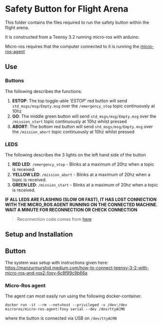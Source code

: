 # Safety Button for Flight Arena

This folder contains the files required to run the safety button within the flight arena.

It is constructed from a Teensy 3.2 running micro-ros with arduino. 

Micro-ros requires that the computer connected to it is running the [micro-ros-agent](https://hub.docker.com/r/microros/micro-ros-agent)

## Use

### Buttons
The following describes the functions:

1. **ESTOP**: The top toggle-able *'ESTOP'* red button will send `std_msgs/msg/Empty.msg` over the `/emergency_stop` topic continuously at 10hz
2. **GO**: The middle green button will send `std_msgs/msg/Empty.msg` over the `/mission_start` topic continuously at 10hz whilst pressed
3. **ABORT**: The bottom red button will send `std_msgs/msg/Empty.msg` over the `/mission_abort` topic continuously at 10hz whilst pressed

### LEDS
The following describes the 3 lights on the left hand side of the button

1. **RED LED**: `/emergency_stop` - Blinks at a maximum of 20hz when a topic is received.
2. **YELLOW LED**: `/mission_abort` - Blinks at a maximum of 20hz when a topic is received.
3. **GREEN LED**: `/mission_start` - Blinks at a maximum of 20hz when a topic is received.

**IF ALL LEDS ARE FLASHING (SLOW OR FAST), IT HAS LOST CONNECTION WITH THE MICRO_ROS AGENT RUNNING ON THE CONNECTED MACHINE. WAIT A MINUTE FOR RECONNECTION OR CHECK CONNECTION**

> Reconnection code comes from [here](https://github.com/micro-ROS/micro_ros_arduino/issues/400#issuecomment-903754040)

## Setup and Installation

## Button

The system was setup with instructions given here: https://manzurmurshid.medium.com/how-to-connect-teensy-3-2-with-micro-ros-and-ros2-foxy-6c8f99c9b66a

### Micro-Ros agent

The agent can most easily run using the following docker-container.
```
docker run -it --rm --net=host --privileged -v /dev:/dev microros/micro-ros-agent:foxy serial --dev /dev/ttyACM0
```

where the button is connected via USB on `/dev/ttyACM0`


